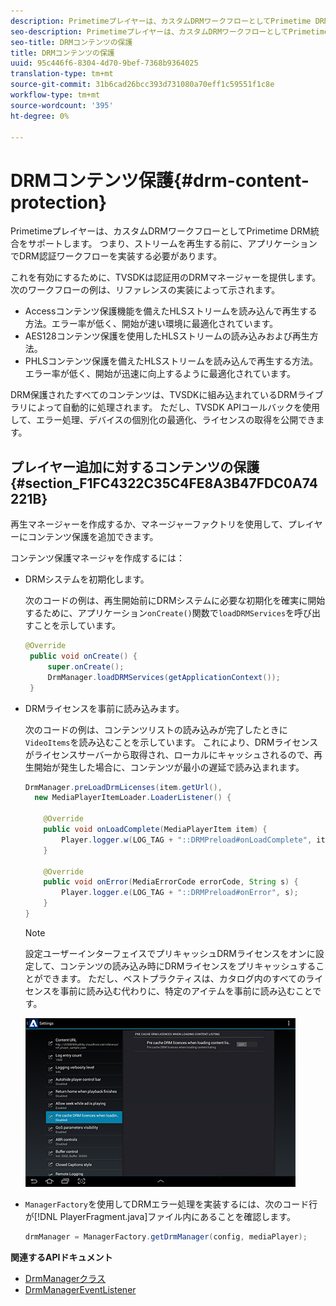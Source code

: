 ```yaml
---
description: Primetimeプレイヤーは、カスタムDRMワークフローとしてPrimetime DRM統合をサポートします。 つまり、ストリームを再生する前に、アプリケーションでDRM認証ワークフローを実装する必要があります。
seo-description: Primetimeプレイヤーは、カスタムDRMワークフローとしてPrimetime DRM統合をサポートします。 つまり、ストリームを再生する前に、アプリケーションでDRM認証ワークフローを実装する必要があります。
seo-title: DRMコンテンツの保護
title: DRMコンテンツの保護
uuid: 95c446f6-8304-4d70-9bef-7368b9364025
translation-type: tm+mt
source-git-commit: 31b6cad26bcc393d731080a70eff1c59551f1c8e
workflow-type: tm+mt
source-wordcount: '395'
ht-degree: 0%

---
```



# DRMコンテンツ保護{#drm-content-protection}

Primetimeプレイヤーは、カスタムDRMワークフローとしてPrimetime DRM統合をサポートします。 つまり、ストリームを再生する前に、アプリケーションでDRM認証ワークフローを実装する必要があります。

これを有効にするために、TVSDKは認証用のDRMマネージャーを提供します。 次のワークフローの例は、リファレンスの実装によって示されます。

* Accessコンテンツ保護機能を備えたHLSストリームを読み込んで再生する方法。エラー率が低く、開始が速い環境に最適化されています。
* AES128コンテンツ保護を使用したHLSストリームの読み込みおよび再生方法。
* PHLSコンテンツ保護を備えたHLSストリームを読み込んで再生する方法。エラー率が低く、開始が迅速に向上するように最適化されています。

DRM保護されたすべてのコンテンツは、TVSDKに組み込まれているDRMライブラリによって自動的に処理されます。 ただし、TVSDK APIコールバックを使用して、エラー処理、デバイスの個別化の最適化、ライセンスの取得を公開できます。

## プレイヤー追加に対するコンテンツの保護{#section_F1FC4322C35C4FE8A3B47FDC0A74221B}

再生マネージャーを作成するか、マネージャーファクトリを使用して、プレイヤーにコンテンツ保護を追加できます。

コンテンツ保護マネージャを作成するには：

* DRMシステムを初期化します。

   次のコードの例は、再生開始前にDRMシステムに必要な初期化を確実に開始するために、アプリケーション`onCreate()`関数で`loadDRMServices`を呼び出すことを示しています。

   ```java
   @Override 
    public void onCreate() { 
        super.onCreate();  
        DrmManager.loadDRMServices(getApplicationContext()); 
    }
   ```

* DRMライセンスを事前に読み込みます。

   次のコードの例は、コンテンツリストの読み込みが完了したときに`VideoItems`を読み込むことを示しています。 これにより、DRMライセンスがライセンスサーバーから取得され、ローカルにキャッシュされるので、再生開始が発生した場合に、コンテンツが最小の遅延で読み込まれます。

   ```java
   DrmManager.preLoadDrmLicenses(item.getUrl(),  
     new MediaPlayerItemLoader.LoaderListener() { 
   
       @Override 
       public void onLoadComplete(MediaPlayerItem item) { 
           Player.logger.w(LOG_TAG + "::DRMPreload#onLoadComplete", item.getResource().getUrl()); 
       } 
   
       @Override 
       public void onError(MediaErrorCode errorCode, String s) { 
           Player.logger.e(LOG_TAG + "::DRMPreload#onError", s); 
       } 
   } 
   ```

   >[!NOTE]
   >
   >設定ユーザーインターフェイスでプリキャッシュDRMライセンスをオンに設定して、コンテンツの読み込み時にDRMライセンスをプリキャッシュすることができます。 ただし、ベストプラクティスは、カタログ内のすべてのライセンスを事前に読み込む代わりに、特定のアイテムを事前に読み込むことです。
   >
   >![](assets/precache-drm-licenses.jpg)

* `ManagerFactory`を使用してDRMエラー処理を実装するには、次のコード行が[!DNL PlayerFragment.java]ファイル内にあることを確認します。

   ```java
   drmManager = ManagerFactory.getDrmManager(config, mediaPlayer);
   ```

**関連するAPIドキュメント**

* [DrmManagerクラス](https://help.adobe.com/en_US/primetime/api/reference_implementation/android/javadoc/com/adobe/primetime/reference/manager/DrmManager.html)
* [DrmManagerEventListener](https://help.adobe.com/en_US/primetime/api/reference_implementation/android/javadoc/com/adobe/primetime/reference/manager/DrmManager.DrmManagerEventListener.html)